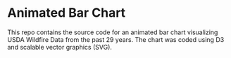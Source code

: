 # Animated Bar Chart

This repo contains the source code for an animated bar chart visualizing USDA Wildfire Data from the past 29 years.  The chart was coded using D3 and scalable vector graphics (SVG).
